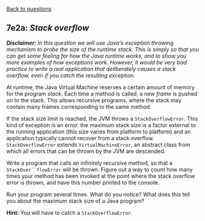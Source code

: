 [Back to questions](../README.md)

## 7e2a: *Stack overflow*

***Disclaimer:*** *in this question we will use Java's exception
throwing mechanism to probe the size of the runtime stack.  This is simply so that you can get some feeling for how the Java
runtime works, and to show you more examples of how exceptions work.  However, it would be very bad practice to write a real
application that deliberately causes a stack overflow, even if you catch the resulting exception.*

At runtime, the Java Virtual Machine reserves a certain amount of memory for the program *stack*.  Each time a method is called,
a new *frame* is pushed on to the stack.  This allows recursive programs, where the stack may contain many frames corresponding
to the same method.

If the stack size limit is reached, the JVM throws a `StackOverflowError`.  This kind of exception is an *error*:
the maximum stack size is a factor external to the running application (this size varies from platform to platform) and an application
typically cannot recover from a stack overflow.  `StackOverflowError` extends `VirtualMachineError`, an
abstract class from which all errors that can be thrown by the JVM are descended.

Write a program that calls an infinitely recursive method, so that a `StackOver``flowError` will be thrown.  Figure out
a way to count how many times your method has been invoked at the point where the stack overflow error is thrown, and have this
number printed to the console.

Run your program several times.  What do you notice?  What does this tell you about the maximum stack size of a Java program?

**Hint:** You will have to catch a `StackOverflowError`.
